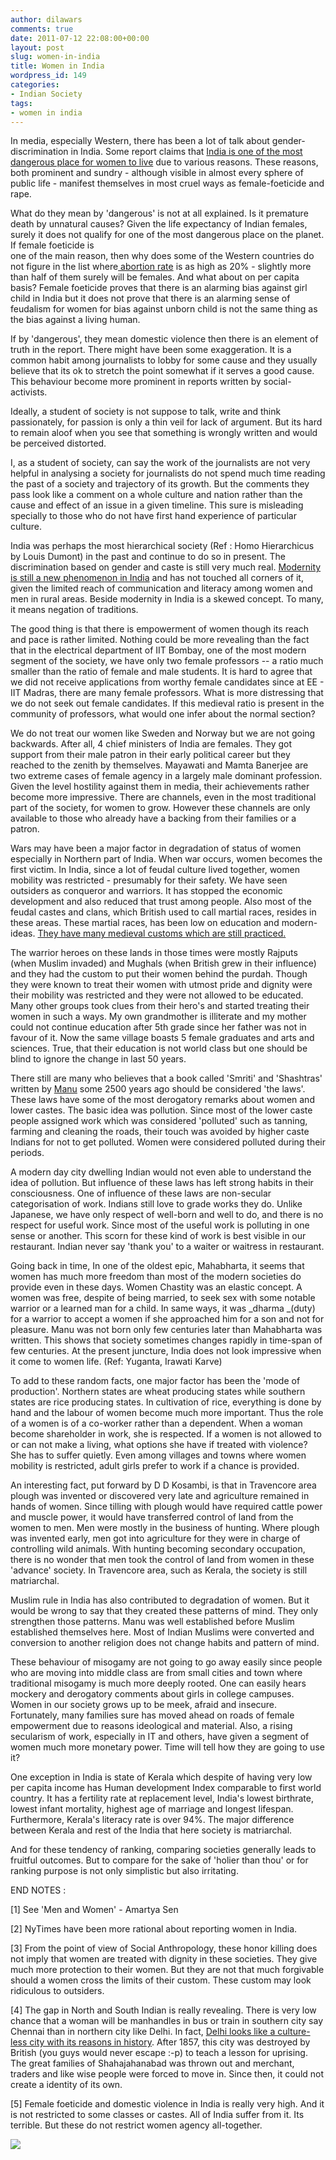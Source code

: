 ```yaml
---
author: dilawars
comments: true
date: 2011-07-12 22:08:00+00:00
layout: post
slug: women-in-india
title: Women in India
wordpress_id: 149
categories:
- Indian Society
tags:
- women in india
---
```


In media, especially Western, there has been a lot of talk about gender-discrimination in India. Some report claims that [India is one of the most dangerous place for women to live](http://www.guardian.co.uk/world/2011/jun/15/worst-place-women-afghanistan-india) due to various reasons. These reasons, both prominent and sundry - although visible in almost every sphere of public life - manifest themselves in most cruel ways as female-foeticide and rape.  
  
What do they mean by 'dangerous' is not at all explained. Is it premature death by unnatural causes? Given the life expectancy of Indian females, surely it does not qualify for one of the most dangerous place on the planet. If female foeticide is  
one of the main reason, then why does some of the Western countries do not figure in the list where[ abortion rate](http://www.abortionno.org/Resources/fastfacts.html) is as high as 20% - slightly more than half of them surely will be females. And what about on per capita basis? Female foeticide proves that there is an alarming bias against girl child in India but it does not prove that there is an alarming sense of feudalism for women for bias against unborn child is not the same thing as the bias against a living human.  
  
If by 'dangerous', they mean domestic violence then there is an element of truth in the report. There might have been some exaggeration. It is a common habit among journalists to lobby for some cause and they usually believe that its  ok  to stretch the point somewhat if it serves a good cause. This behaviour become more prominent in reports written by social-activists.  
  
Ideally, a student of society is not suppose to talk,  write and think   passionately, for passion is only a thin veil for lack  of argument. But   its hard to remain aloof when you see that something is  wrongly   written and would be perceived distorted.  
  
I,  as a  student of society, can say the work of the journalists are not  very  helpful in analysing a society for journalists do not spend much  time  reading the past of a society and trajectory of its growth. But  the  comments they pass look like a comment on a whole culture and   nation rather than the cause and effect of an issue in a given timeline. This sure is   misleading specially to those who do not have first hand experience of particular culture.   
  
India was perhaps the most hierarchical society (Ref : Homo  Hierarchicus by Louis Dumont) in the past and continue to do so in  present. The discrimination based on gender and caste is still very much real. [Modernity is still a new phenomenon in India](http://dilawarsays.blogspot.com/2011/05/modernity-and-indian-society.html) and has not  touched all corners of  it, given the limited reach of communication and literacy among women and men in rural areas. Beside modernity in India is a skewed concept. To many, it means negation of traditions.  
  
  
The  good thing is that there is empowerment of women though its reach and  pace is rather limited. Nothing could be more revealing than the fact that in the electrical department of IIT Bombay, one of the most modern segment of the society, we have only two female professors -- a ratio much smaller than the ratio of female and male students. It is hard to agree that we did not receive applications from worthy female candidates since at EE - IIT Madras, there are many female professors. What is more distressing that we do not seek out female candidates. If this medieval ratio is present in the community of professors, what would one infer about the normal section?   
  
  
We do not treat our women like Sweden and Norway but we are not going backwards. After all, 4 chief ministers of India are females. They got support from their male patron in their early political career but they reached to the zenith by themselves. Mayawati and Mamta Banerjee are two extreme cases of female agency in a largely male dominant profession. Given the level hostility against them in media, their achievements rather become more impressive. There are channels, even in the  most traditional part of the society, for women to grow. However these  channels are only available to those who already have a backing from  their families or a patron.   
  
Wars may have been a major factor in degradation of status of women especially in Northern part of  India. When war occurs, women becomes the first victim. In India, since a lot of feudal culture lived together, women mobility was restricted - presumably for their safety. We have seen outsiders as conqueror and warriors. It has stopped  the economic development and also reduced that trust among people. Also  most of the feudal castes and clans, which British used to call martial  races, resides in these areas. These martial races, has been low on  education and modern-ideas. [They have many medieval customs which are still practiced.](http://beta.epw.in/newsItem/comment/190130/)  
  
The  warrior heroes on these lands in those times were mostly Rajputs (when  Muslim invaded) and Mughals (when British grew in their influence) and  they had the custom to put their women behind the purdah. Though they  were known to treat their women with utmost pride and dignity were their  mobility was restricted and they were not allowed to be educated. Many  other groups took clues from their hero's and started treating their  women in such a ways. My own grandmother is illiterate and my mother  could not continue education after 5th grade since her father was not in favour of it. Now the same village boasts 5 female graduates and arts  and sciences. True, that their education is not world class but one  should be blind to ignore the change in last 50 years.   
  
  
There still are many who believes that a book called 'Smriti' and 'Shashtras' written by [Manu](http://en.wikipedia.org/wiki/Manusm%E1%B9%9Bti)  some 2500 years ago should be considered 'the laws'. These laws have  some of the most derogatory remarks about women and lower castes. The  basic idea was pollution. Since most of the lower caste people assigned  work which was considered 'polluted' such as tanning, farming and  cleaning the roads, their touch was avoided by higher caste Indians for  not to get polluted. Women were considered polluted during their  periods.  
  
A modern day city dwelling  Indian would not even able to understand the idea of pollution. But influence of these laws has left strong habits in their consciousness. One of influence of these laws are non-secular categorisation of work. Indians  still love to grade works they do. Unlike Japanese, we have only respect  of well-born and well to do, and there is no respect for useful work.  Since most of the useful work is polluting in one sense or another. This  scorn for these kind of work is best visible in our restaurant. Indian never say 'thank you' to a waiter or waitress in restaurant.    
  
  
Going  back in time, In one of the oldest epic, Mahabharta, it seems that  women has much more freedom than most of the modern societies do provide even in these days. Women  Chastity was an elastic concept. A women was free, despite of being  married, to seek sex with some notable warrior or a learned man for a  child. In same ways, it was _dharma _(duty) for a warrior to accept a  women if she approached him for a son and not for pleasure. Manu was not born only few centuries later than Mahabharta was written. This shows that society sometimes changes rapidly in time-span of few  centuries. At the present juncture, India does not look impressive when  it come to women life. (Ref: Yuganta, Irawati Karve)  
  
To add to  these random facts, one major factor has been the 'mode of production'.  Northern states are wheat producing states while southern states are  rice producing states. In cultivation of rice, everything is done by  hand and the labour of women become much more important. Thus the role of a women is of a co-worker rather than a dependent. When a woman become shareholder in work, she is respected. If a women is not allowed to or can not make a living, what options she have if treated with violence? She has to suffer quietly. Even among villages and towns where women mobility is restricted, adult girls prefer to work if a chance is provided.  
  
An interesting fact, put forward by D D Kosambi, is that in Travencore area plough was invented or discovered very late and agriculture remained in hands of women. Since tilling with plough would have required cattle power and muscle power, it would have transferred control of land from the women to men. Men were mostly in the business of hunting. Where plough was invented early, men got into agriculture for they were in charge of controlling wild animals. With hunting becoming secondary occupation, there is no wonder that men took the control of land from women in these 'advance' society. In Travencore area, such as Kerala, the society is still matriarchal.  
  
Muslim rule in India has also contributed to  degradation of women. But it would be wrong to say that they created  these patterns of mind. They only strengthen those patterns. Manu was  well established before Muslim established themselves here. Most of Indian Muslims were converted and conversion to another religion does not change habits and pattern of mind.  
  
These behaviour of misogamy are  not going to go away easily since people who are moving into middle  class are from small cities and town where traditional misogamy is much more deeply rooted. One can easily hears mockery and derogatory comments about girls in college campuses. Women in our society grows up to be meek, afraid and insecure. Fortunately, many families sure  has moved ahead on roads of female empowerment due to reasons ideological and material. Also, a rising secularism of work, especially in IT and others, have given a segment of women much more monetary power. Time will tell how they are going to use it?  
  
One exception in India is state  of Kerala which despite of having very low per capita income has Human  development Index comparable to first world country. It has a fertility  rate at replacement level, India's lowest birthrate, lowest infant  mortality, highest age of marriage and longest lifespan. Furthermore,  Kerala's literacy rate is over 94%. The major difference between Kerala  and rest of the India that here society is matriarchal.  
  
And for these tendency of ranking, comparing societies generally leads to fruitful outcomes. But to compare for the sake of 'holier than thou' or for ranking purpose is not only simplistic but also irritating.  
  
END NOTES :  
  
[1] See 'Men and Women' - Amartya Sen  
  
[2] NyTimes have been more rational about reporting women in India.   
  
[3]  From the point of view of Social Anthropology, these honor killing does  not imply that women are treated with dignity in these societies. They  give much more protection to their women. But they are not that much  forgivable should a women cross the limits of their custom. These custom  may look ridiculous to outsiders.  
  
[4] The gap in North and South  Indian is really revealing. There is very low chance that a woman will  be manhandles in bus or train in southern city say Chennai than in  northern city like Delhi. In fact, [Delhi looks like a culture-less city  with its reasons in history](http://dilawarsays.blogspot.com/2010/08/reflection-on-delhi.html). After 1857, this city was destroyed by  British (you guys would never escape :-p) to teach a lesson for  uprising. The great families of Shahajahanabad was thrown out and  merchant, traders and like wise people were forced to move in. Since  then, it could not create a identity of its own.  
  
[5] Female foeticide and  domestic violence in India is really very high. And it is not  restricted to some classes or castes. All of India suffer from it. Its  terrible. But these do not restrict women agency all-together.

![](https://blogger.googleusercontent.com/tracker/3794193585985230867-2669839002359246366?l=dilawarsays.blogspot.com)
